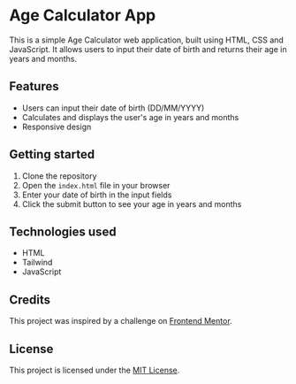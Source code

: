 # Age Calculator App

This is a simple Age Calculator web application, built using HTML, CSS and JavaScript. It allows users to input their date of birth and returns their age in years and months.

## Features

- Users can input their date of birth (DD/MM/YYYY)
- Calculates and displays the user's age in years and months
- Responsive design

## Getting started

1. Clone the repository
2. Open the `index.html` file in your browser
3. Enter your date of birth in the input fields
4. Click the submit button to see your age in years and months

## Technologies used

- HTML
- Tailwind
- JavaScript

## Credits

This project was inspired by a challenge on [Frontend Mentor](https://www.frontendmentor.io/challenges/age-calculator-app-5d16b238b36e2a0025748fac).

## License

This project is licensed under the [MIT License](https://opensource.org/licenses/MIT).
